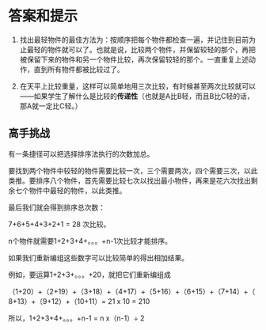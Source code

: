 # 答案和提示

1. 找出最轻物件的最佳方法为：按顺序把每个物件都检查一遍，并记住到目前为止最轻的物件就可以了。也就是说，比较两个物件，并保留较轻的那个，再把被保留下来的物件和另一个物件比较，再次保留较轻的那个。一直重复上述动作，直到所有物件都被比较过了。

2. 在天平上比较重量，这样可以简单地用三次比较，有时候甚至两次比较就可以——如果学生了解什么是比较的**传递性**（也就是A比B轻，而且B比C轻的话，那A就一定比C轻。）

## 高手挑战
有一条捷径可以把选择排序法执行的次数加总。

要找到两个物件中较轻的物件需要比较一次，三个需要两次，四个需要三次，以此类推。要排序八个物件，首先需要比较七次以找出最小物件，再来是花六次找出剩余七个物件中最轻的物件，以此类推。

最后我们就会得到排序总次数：

7+6+5+4+3+2+1 = 28 次比较。

n个物件就需要1+2+3+4+。。。+n-1次比较才能排序。

如果我们重新编组这些数字可以比较简单的得出相加结果。

例如，要运算1+2+3+。。。+20，就把它们重新编组成

（1+20）+（2+19）+（3+18）+（4+17）+（5+16）+（6+15）+（7+14）+（8+13）+（9+12）+（10+11）= 21 x 10 = 210

所以，1+2+3+4+。。。+n-1 = n x（n-1）÷ 2
